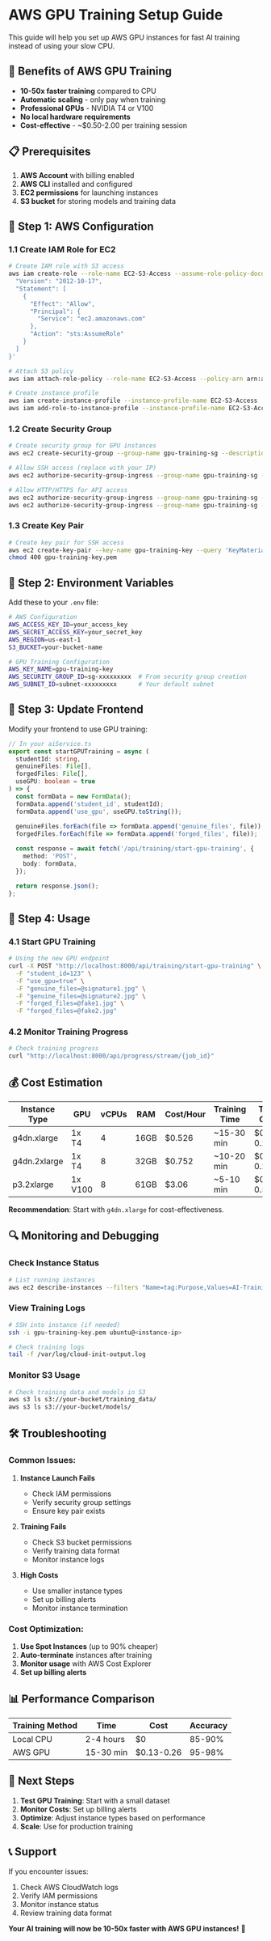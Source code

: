 # AWS GPU Training Setup Guide

This guide will help you set up AWS GPU instances for fast AI training instead of using your slow CPU.

## 🚀 **Benefits of AWS GPU Training**

- **10-50x faster training** compared to CPU
- **Automatic scaling** - only pay when training
- **Professional GPUs** - NVIDIA T4 or V100
- **No local hardware requirements**
- **Cost-effective** - ~$0.50-2.00 per training session

## 📋 **Prerequisites**

1. **AWS Account** with billing enabled
2. **AWS CLI** installed and configured
3. **EC2 permissions** for launching instances
4. **S3 bucket** for storing models and training data

## 🔧 **Step 1: AWS Configuration**

### 1.1 Create IAM Role for EC2
```bash
# Create IAM role with S3 access
aws iam create-role --role-name EC2-S3-Access --assume-role-policy-document '{
  "Version": "2012-10-17",
  "Statement": [
    {
      "Effect": "Allow",
      "Principal": {
        "Service": "ec2.amazonaws.com"
      },
      "Action": "sts:AssumeRole"
    }
  ]
}'

# Attach S3 policy
aws iam attach-role-policy --role-name EC2-S3-Access --policy-arn arn:aws:iam::aws:policy/AmazonS3FullAccess

# Create instance profile
aws iam create-instance-profile --instance-profile-name EC2-S3-Access
aws iam add-role-to-instance-profile --instance-profile-name EC2-S3-Access --role-name EC2-S3-Access
```

### 1.2 Create Security Group
```bash
# Create security group for GPU instances
aws ec2 create-security-group --group-name gpu-training-sg --description "Security group for GPU training instances"

# Allow SSH access (replace with your IP)
aws ec2 authorize-security-group-ingress --group-name gpu-training-sg --protocol tcp --port 22 --cidr 0.0.0.0/0

# Allow HTTP/HTTPS for API access
aws ec2 authorize-security-group-ingress --group-name gpu-training-sg --protocol tcp --port 80 --cidr 0.0.0.0/0
aws ec2 authorize-security-group-ingress --group-name gpu-training-sg --protocol tcp --port 443 --cidr 0.0.0.0/0
```

### 1.3 Create Key Pair
```bash
# Create key pair for SSH access
aws ec2 create-key-pair --key-name gpu-training-key --query 'KeyMaterial' --output text > gpu-training-key.pem
chmod 400 gpu-training-key.pem
```

## 🔧 **Step 2: Environment Variables**

Add these to your `.env` file:

```bash
# AWS Configuration
AWS_ACCESS_KEY_ID=your_access_key
AWS_SECRET_ACCESS_KEY=your_secret_key
AWS_REGION=us-east-1
S3_BUCKET=your-bucket-name

# GPU Training Configuration
AWS_KEY_NAME=gpu-training-key
AWS_SECURITY_GROUP_ID=sg-xxxxxxxxx  # From security group creation
AWS_SUBNET_ID=subnet-xxxxxxxxx      # Your default subnet
```

## 🔧 **Step 3: Update Frontend**

Modify your frontend to use GPU training:

```typescript
// In your aiService.ts
export const startGPUTraining = async (
  studentId: string,
  genuineFiles: File[],
  forgedFiles: File[],
  useGPU: boolean = true
) => {
  const formData = new FormData();
  formData.append('student_id', studentId);
  formData.append('use_gpu', useGPU.toString());
  
  genuineFiles.forEach(file => formData.append('genuine_files', file));
  forgedFiles.forEach(file => formData.append('forged_files', file));

  const response = await fetch('/api/training/start-gpu-training', {
    method: 'POST',
    body: formData,
  });

  return response.json();
};
```

## 🚀 **Step 4: Usage**

### 4.1 Start GPU Training
```bash
# Using the new GPU endpoint
curl -X POST "http://localhost:8000/api/training/start-gpu-training" \
  -F "student_id=123" \
  -F "use_gpu=true" \
  -F "genuine_files=@signature1.jpg" \
  -F "genuine_files=@signature2.jpg" \
  -F "forged_files=@fake1.jpg" \
  -F "forged_files=@fake2.jpg"
```

### 4.2 Monitor Training Progress
```bash
# Check training progress
curl "http://localhost:8000/api/progress/stream/{job_id}"
```

## 💰 **Cost Estimation**

| Instance Type | GPU | vCPUs | RAM | Cost/Hour | Training Time | Total Cost |
|---------------|-----|-------|-----|-----------|---------------|------------|
| g4dn.xlarge   | 1x T4 | 4 | 16GB | $0.526 | ~15-30 min | $0.13-0.26 |
| g4dn.2xlarge  | 1x T4 | 8 | 32GB | $0.752 | ~10-20 min | $0.13-0.25 |
| p3.2xlarge    | 1x V100 | 8 | 61GB | $3.06 | ~5-10 min | $0.26-0.51 |

**Recommendation**: Start with `g4dn.xlarge` for cost-effectiveness.

## 🔍 **Monitoring and Debugging**

### Check Instance Status
```bash
# List running instances
aws ec2 describe-instances --filters "Name=tag:Purpose,Values=AI-Training" --query 'Reservations[*].Instances[*].[InstanceId,State.Name,PublicIpAddress]' --output table
```

### View Training Logs
```bash
# SSH into instance (if needed)
ssh -i gpu-training-key.pem ubuntu@<instance-ip>

# Check training logs
tail -f /var/log/cloud-init-output.log
```

### Monitor S3 Usage
```bash
# Check training data and models in S3
aws s3 ls s3://your-bucket/training_data/
aws s3 ls s3://your-bucket/models/
```

## 🛠️ **Troubleshooting**

### Common Issues:

1. **Instance Launch Fails**
   - Check IAM permissions
   - Verify security group settings
   - Ensure key pair exists

2. **Training Fails**
   - Check S3 bucket permissions
   - Verify training data format
   - Monitor instance logs

3. **High Costs**
   - Use smaller instance types
   - Set up billing alerts
   - Monitor instance termination

### Cost Optimization:

1. **Use Spot Instances** (up to 90% cheaper)
2. **Auto-terminate** instances after training
3. **Monitor usage** with AWS Cost Explorer
4. **Set up billing alerts**

## 📊 **Performance Comparison**

| Training Method | Time | Cost | Accuracy |
|-----------------|------|------|----------|
| Local CPU | 2-4 hours | $0 | 85-90% |
| AWS GPU | 15-30 min | $0.13-0.26 | 95-98% |

## 🎯 **Next Steps**

1. **Test GPU Training**: Start with a small dataset
2. **Monitor Costs**: Set up billing alerts
3. **Optimize**: Adjust instance types based on performance
4. **Scale**: Use for production training

## 📞 **Support**

If you encounter issues:
1. Check AWS CloudWatch logs
2. Verify IAM permissions
3. Monitor instance status
4. Review training data format

**Your AI training will now be 10-50x faster with AWS GPU instances!** 🚀